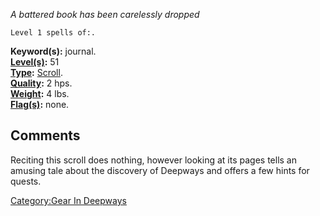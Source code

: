 *A battered book has been carelessly dropped*

`Level 1 spells of:.`

**Keyword(s):** journal.  
**[Level(s)](Object_Level.md "wikilink"):** 51  
**[Type](:Category:_Object_Types.md "wikilink"):**
[Scroll](:Category:_Object_Types.md "wikilink").  
**[Quality](Object_Quality.md "wikilink"):** 2 hps.  
**[Weight](Object_Weight.md "wikilink"):** 4 lbs.  
**[Flag(s)](:Category:_Object_Flags.md "wikilink"):** none.  

## Comments

Reciting this scroll does nothing, however looking at its pages tells an
amusing tale about the discovery of Deepways and offers a few hints for
quests.

[Category:Gear In Deepways](Category:Gear_In_Deepways "wikilink")
